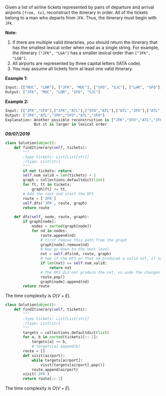 Given a list of airline tickets represented by pairs of departure and arrival airports `[from, to]`, reconstruct the itinerary in order. All of the tickets belong to a man who departs from `JFK`. Thus, the itinerary must begin with `JFK`.

**Note:**

1. If there are multiple valid itineraries, you should return the itinerary that has the smallest lexical order when read as a single string. For example, the itinerary `["JFK", "LGA"]` has a smaller lexical order than `["JFK", "LGB"]`.
2. All airports are represented by three capital letters (IATA code).
3. You may assume all tickets form at least one valid itinerary.

**Example 1:**

```python
Input: [["MUC", "LHR"], ["JFK", "MUC"], ["SFO", "SJC"], ["LHR", "SFO"]]
Output: ["JFK", "MUC", "LHR", "SFO", "SJC"]
```

**Example 2:**

```python
Input: [["JFK","SFO"],["JFK","ATL"],["SFO","ATL"],["ATL","JFK"],["ATL","SFO"]]
Output: ["JFK","ATL","JFK","SFO","ATL","SFO"]
Explanation: Another possible reconstruction is ["JFK","SFO","ATL","JFK","ATL","SFO"].
             But it is larger in lexical order.
```

***09/07/2019***

```python
class Solution(object):       
    def findItinerary(self, tickets):
        """
        :type tickets: List[List[str]]
        :rtype: List[str]
        """
        if not tickets: return
        self.num_valid = len(tickets) + 1
        graph = collections.defaultdict(list)
        for ft, tt in tickets:
            graph[ft] += tt,        
        # Add the root and start the DFS
        route = ['JFK']
        self.dfs('JFK', route, graph)        
        return route
     
    def dfs(self, node, route, graph):
        if graph[node]:
            nodes = sorted(graph[node])
            for nd in nodes:
                route.append(nd)                               
                # first remove this path from the graph
                graph[node].remove(nd)
                # Now go down to the next level
                nxt = self.dfs(nd, route, graph)
                # See if the DFS on that nd produced a valid nxt, if so return it
                if len(nxt) == self.num_valid:
                    return nxt                
                # The DFS did not produce the nxt, so undo the changes and try the next nd
                route.pop()
                graph[node].append(nd)            
        return route
```

The time complexity is $O(V+E)$.



```python
class Solution(object):
    def findItinerary(self, tickets):
        """
        :type tickets: List[List[str]]
        :rtype: List[str]
        """
        targets = collections.defaultdict(list)
        for a, b in sorted(tickets)[::-1]:
            targets[a] += b,
            # targets[a].append(b)
        route = []
        def visit(airport):
            while targets[airport]:
                visit(targets[airport].pop())
            route.append(airport)
        visit('JFK')
        return route[::-1]
```

The time complexity is $O(V+E)$.